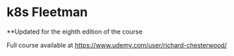 # k8s Fleetman

**Updated for the eighth edition of the course

Full course available at https://www.udemy.com/user/richard-chesterwood/

